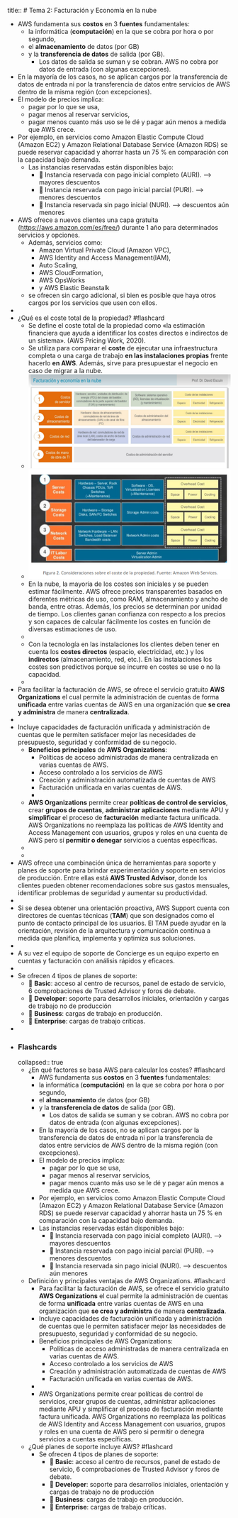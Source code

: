 title:: # Tema 2: Facturación y Economía en la nube

- AWS fundamenta sus **costos** en 3 **fuentes** fundamentales:
	- la informática (**computación**) en la que se cobra por hora o por segundo,
	- el **almacenamiento** de datos (por GB)
	- y la **transferencia de datos** de salida (por GB).
		- Los datos de salida se suman y se cobran. AWS no cobra por datos de entrada (con algunas excepciones).
- En la mayoría de los casos, no se aplican cargos por la transferencia de datos de entrada ni por la transferencia de datos entre servicios de AWS dentro de la misma región (con excepciones).
- El modelo de precios implica:
	- pagar por lo que se usa,
	- pagar menos al reservar servicios,
	- pagar menos cuanto más uso se le dé y pagar aún menos a medida que AWS crece.
- Por ejemplo, en servicios como Amazon Elastic Compute Cloud (Amazon EC2) y Amazon Relational Database Service (Amazon RDS) se puede reservar capacidad y ahorrar hasta un 75 % en comparación con la capacidad bajo demanda.
	- Las instancias reservadas están disponibles bajo:
		-  Instancia reservada con pago inicial completo (AURI). --> mayores descuentos
		-  Instancia reservada con pago inicial parcial (PURI). --> menores descuentos
		-  Instancia reservada sin pago inicial (NURI). --> descuentos aún menores
- AWS ofrece a nuevos clientes una capa gratuita (https://aws.amazon.com/es/free/) durante 1 año para determinados servicios y opciones.
	- Además, servicios como:
		- Amazon Virtual Private Cloud (Amazon VPC),
		- AWS Identity and Access Management(IAM),
		- Auto Scaling,
		- AWS CloudFormation,
		- AWS OpsWorks
		- y AWS Elastic Beanstalk
	- se ofrecen sin cargo adicional, si bien es posible que haya otros cargos por los servicios que usen con ellos.
-
- ¿Qué es el coste total de la propiedad? #flashcard
	- Se define el coste total de la propiedad como «la estimación financiera que ayuda a identificar los costes directos e indirectos de un sistema». (AWS Pricing Work, 2020).
	- Se utiliza para comparar el **coste** de ejecutar una infraestructura completa o una carga de trabajo **en las instalaciones propias** frente hacerlo **en AWS**. Además, sirve para presupuestar el negocio en caso de migrar a la nube.
	- ![image.png](../assets/image_1664885833504_0.png)
	- ![](../assets/Pasted%20image%2020221004150112.png)
	- En la nube, la mayoría de los costes son iniciales y se pueden estimar fácilmente. AWS ofrece precios transparentes basados en diferentes métricas de uso, como RAM, almacenamiento y ancho de banda, entre otras. Además, los precios se determinan por unidad de tiempo. Los clientes ganan confianza con respecto a los precios y son capaces de calcular fácilmente los costes en función de diversas estimaciones de uso.
	-
	- Con la tecnología en las instalaciones los clientes deben tener en cuenta los **costes directos** (espacio, electricidad, etc.) y los **indirectos** (almacenamiento, red, etc.). En las instalaciones los costes son predictivos porque se incurre en costes se use o no la capacidad.
	-
- Para facilitar la facturación de AWS, se ofrece el servicio gratuito **AWS Organizations** el cual permite la administración de cuentas de forma **unificada** entre varias cuentas de AWS en una organización que **se crea y administra** de manera **centralizada**.
-
- Incluye capacidades de facturación unificada y administración de cuentas que le permiten satisfacer mejor las necesidades de presupuesto, seguridad y conformidad de su negocio.
	- **Beneficios principales** de **AWS Organizations**:
		- Políticas de acceso administradas de manera centralizada en varias cuentas de AWS.
		- Acceso controlado a los servicios de AWS
		- Creación y administración automatizada de cuentas de AWS
		- Facturación unificada en varias cuentas de AWS.
		-
	- **AWS Organizations** permite crear **políticas de control de servicios**, crear **grupos de cuentas**, **administrar aplicaciones** mediante APU y **simplificar** el proceso de **facturación** mediante factura unificada. AWS Organizations no reemplaza las políticas de AWS Identity and Access Management con usuarios, grupos y roles en una cuenta de AWS pero sí **permitir o denegar** servicios a cuentas específicas.
	-
	-
- AWS ofrece una combinación única de herramientas para soporte y planes de soporte para brindar experimentación y soporte en servicios de producción. Entre ellas está **AWS Trusted Advisor**, donde los clientes pueden obtener recomendaciones sobre sus gastos mensuales, identificar problemas de seguridad y aumentar su productividad.
-
- Si se desea obtener una orientación proactiva, AWS Support cuenta con directores de cuentas técnicas (**TAM**) que son designados como el punto de contacto principal de los usuarios. El TAM puede ayudar en la orientación, revisión de la arquitectura y comunicación continua a medida que planifica, implementa y optimiza sus soluciones.
-
- A su vez el equipo de soporte de Concierge es un equipo experto en cuentas y facturación con análisis rápidos y eficaces.
-
- Se ofrecen 4 tipos de planes de soporte:
	-  **Basic**: acceso al centro de recursos, panel de estado de servicio, 6 comprobaciones de Trusted Advisor y foros de debate.
	-  **Developer**: soporte para desarrollos iniciales, orientación y cargas de trabajo no de producción
	-  **Business**: cargas de trabajo en producción.
	-  **Enterprise**: cargas de trabajo críticas.
-
- ### Flashcards
  collapsed:: true
	- ¿En qué factores se basa AWS para calcular los costes? #flashcard
		- AWS fundamenta sus **costos** en 3 **fuentes** fundamentales:
		- la informática (**computación**) en la que se cobra por hora o por segundo,
		- el **almacenamiento** de datos (por GB)
		- y la **transferencia de datos** de salida (por GB).
			- Los datos de salida se suman y se cobran. AWS no cobra por datos de entrada (con algunas excepciones).
		- En la mayoría de los casos, no se aplican cargos por la transferencia de datos de entrada ni por la transferencia de datos entre servicios de AWS dentro de la misma región (con excepciones).
		- El modelo de precios implica:
			- pagar por lo que se usa,
			- pagar menos al reservar servicios,
			- pagar menos cuanto más uso se le dé y pagar aún menos a medida que AWS crece.
		- Por ejemplo, en servicios como Amazon Elastic Compute Cloud (Amazon EC2) y Amazon Relational Database Service (Amazon RDS) se puede reservar capacidad y ahorrar hasta un 75 % en comparación con la capacidad bajo demanda.
		- Las instancias reservadas están disponibles bajo:
			-  Instancia reservada con pago inicial completo (AURI). --> mayores descuentos
			-  Instancia reservada con pago inicial parcial (PURI). --> menores descuentos
			-  Instancia reservada sin pago inicial (NURI). --> descuentos aún menores
	- Definición y principales ventajas de AWS Organizations. #flashcard
		- Para facilitar la facturación de AWS, se ofrece el servicio gratuito **AWS Organizations** el cual permite la administración de cuentas de forma **unificada** entre varias cuentas de AWS en una organización que **se crea y administra** de manera **centralizada**.
		- Incluye capacidades de facturación unificada y administración de cuentas que le permiten satisfacer mejor las necesidades de presupuesto, seguridad y conformidad de su negocio.
		- Beneficios principales de AWS Organizations:
			- Políticas de acceso administradas de manera centralizada en varias cuentas de AWS.
			- Acceso controlado a los servicios de AWS
			- Creación y administración automatizada de cuentas de AWS
			- Facturación unificada en varias cuentas de AWS.
		-
		- AWS Organizations permite crear políticas de control de servicios, crear grupos de cuentas, administrar aplicaciones mediante APU y simplificar el proceso de facturación mediante factura unificada. AWS Organizations no reemplaza las políticas de AWS Identity and Access Management con usuarios, grupos y roles en una cuenta de AWS pero si permitir o denegra servicios a cuentas específicas.
	- ¿Qué planes de soporte incluye AWS? #flashcard
		- Se ofrecen 4 tipos de planes de soporte:
			-  **Basic**: acceso al centro de recursos, panel de estado de servicio, 6 comprobaciones de Trusted Advisor y foros de debate.
			-  **Developer**: soporte para desarrollos iniciales, orientación y cargas de trabajo no de producción
			-  **Business**: cargas de trabajo en producción.
			-  **Enterprise**: cargas de trabajo críticas.